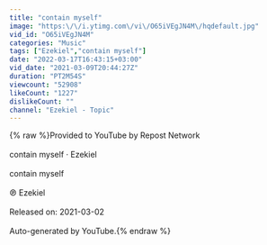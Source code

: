 ```yaml
---
title: "contain myself"
image: "https:\/\/i.ytimg.com\/vi\/O65iVEgJN4M\/hqdefault.jpg"
vid_id: "O65iVEgJN4M"
categories: "Music"
tags: ["Ezekiel","contain myself"]
date: "2022-03-17T16:43:15+03:00"
vid_date: "2021-03-09T20:44:27Z"
duration: "PT2M54S"
viewcount: "52908"
likeCount: "1227"
dislikeCount: ""
channel: "Ezekiel - Topic"
---
```

{% raw %}Provided to YouTube by Repost Network<br /><br />contain myself · Ezekiel<br /><br />contain myself<br /><br />℗ Ezekiel<br /><br />Released on: 2021-03-02<br /><br />Auto-generated by YouTube.{% endraw %}
